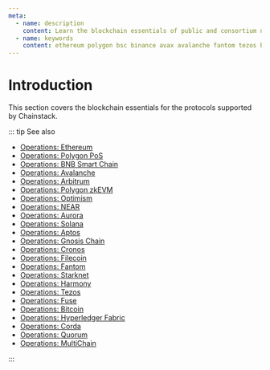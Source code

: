 ```yaml
---
meta:
  - name: description
    content: Learn the blockchain essentials of public and consortium networks. Learn how the networks operate and reach consensus.
  - name: keywords
    content: ethereum polygon bsc binance avax avalanche fantom tezos bitcoin hlf hyperledger fabric corda quorum multichain solana aptos cronos near
---
```


# Introduction

This section covers the blockchain essentials for the protocols supported by Chainstack.

::: tip See also

* [Operations: Ethereum](/operations/ethereum/)
* [Operations: Polygon PoS](/operations/polygon/)
* [Operations: BNB Smart Chain](/operations/bsc/)
* [Operations: Avalanche](/operations/avalanche/)
* [Operations: Arbitrum](/operations/arbitrum/)
* [Operations: Polygon zkEVM](/operations/polygon-zkevm/)
* [Operations: Optimism](/operations/optimism/)
* [Operations: NEAR](/operations/near/)
* [Operations: Aurora](/operations/aurora/)
* [Operations: Solana](/operations/solana/)
* [Operations: Aptos](/operations/aptos/)
* [Operations: Gnosis Chain](/operations/gnosis/)
* [Operations: Cronos](/operations/cronos/)
* [Operations: Filecoin](/operations/filecoin/)
* [Operations: Fantom](/operations/fantom/)
* [Operations: Starknet](/operations/starknet/)
* [Operations: Harmony](/operations/harmony/)
* [Operations: Tezos](/operations/tezos/)
* [Operations: Fuse](/operations/fuse/)
* [Operations: Bitcoin](/operations/bitcoin/)
* [Operations: Hyperledger Fabric](/operations/fabric/)
* [Operations: Corda](/operations/corda/)
* [Operations: Quorum](/operations/quorum/)
* [Operations: MultiChain](/operations/multichain/)

:::
